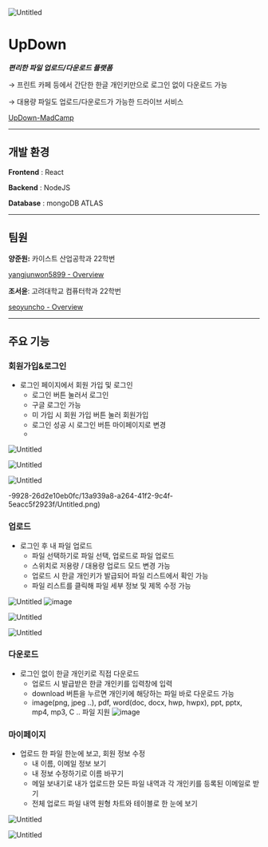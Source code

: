
![Untitled](https://github.com/UpDown-MadCamp/Frontend/assets/103191590/6d7107e1-ac34-49fc-8187-bd3e8a43f935)

# UpDown

***편리한 파일 업로드/다운로드 플랫폼***

→ 프린트 카페 등에서 간단한 한글 개인키만으로 로그인 없이 다운로드 가능

→ 대용량 파일도 업로드/다운로드가 가능한 드라이브 서비스

[UpDown-MadCamp](https://github.com/UpDown-MadCamp)

---

## 개발 환경

**Frontend** : React

**Backend** : NodeJS

**Database** : mongoDB ATLAS

---

## 팀원

**양준원:** 카이스트 산업공학과 22학번

[yangjunwon5899 - Overview](https://github.com/yangjunwon5899)

**조서윤**: 고려대학교 컴퓨터학과 22학번

[seoyuncho - Overview](https://github.com/seoyuncho)

---

## 주요 기능

### 회원가입&로그인

- 로그인 페이지에서 회원 가입 및 로그인
    - 로그인 버튼 눌러서 로그인
    - 구글 로그인 가능
    - 미 가입 시 회원 가입 버튼 눌러 회원가입
    - 로그인 성공 시 로그인 버튼 마이페이지로 변경
    - 
![Untitled](https://github.com/UpDown-MadCamp/Frontend/assets/103191590/d8b918b3-5155-4bf5-ba2a-54e7c1474681)

![Untitled](https://github.com/UpDown-MadCamp/Frontend/assets/103191590/8e63ba20-8f5d-47b9-9b87-7046ef724cd1)

![Untitled](https://github.com/UpDown-MadCamp/Frontend/assets/103191590/c96d14e2-e357-4e04-917b-fd27b89fe916)

-9928-26d2e10eb0fc/13a939a8-a264-41f2-9c4f-5eacc5f2923f/Untitled.png)

### 업로드

- 로그인 후 내 파일 업로드
    - 파일 선택하기로 파일 선택, 업로드로 파일 업로드
    - 스위치로 저용량 / 대용량 업로드 모드 변경 가능
    - 업로드 시 한글 개인키가 발급되어 파일 리스트에서 확인 가능
    - 파일 리스트를 클릭해 파일 세부 정보 및 제목 수정 가능

![Untitled](https://prod-files-secure.s3.us-west-2.amazonaws.com/f6cb388f-3934-47d6-9928-26d2e10eb0fc/d07bd3a9-5a1c-48fd-8373-306bfc8a54c0/Untitled.png)
![image](https://github.com/UpDown-MadCamp/Frontend/assets/103191590/6389e45c-816b-4b05-81d1-a99455797edb)


![Untitled](https://prod-files-secure.s3.us-west-2.amazonaws.com/f6cb388f-3934-47d6-9928-26d2e10eb0fc/df1a91c1-b901-4b77-92f6-359435667a1e/Untitled.png)

![Untitled](https://prod-files-secure.s3.us-west-2.amazonaws.com/f6cb388f-3934-47d6-9928-26d2e10eb0fc/bc07a445-7792-461a-9abc-36e310a796e0/Untitled.png)

### 다운로드

- 로그인 없이 한글 개인키로 직접 다운로드
    - 업로드 시 발급받은 한글 개인키를 입력창에 입력
    - download 버튼을 누르면 개인키에 해당하는 파일 바로 다운로드 가능
    - image(png, jpeg ..), pdf, word(doc, docx, hwp, hwpx), ppt, pptx, mp4, mp3, C ..  파일 지원
![image](https://github.com/UpDown-MadCamp/Frontend/assets/103191590/0c340968-035a-4b38-8613-8f3b1bb25b4f)

### 마이페이지

- 업로드 한 파일 한눈에 보고, 회원 정보 수정
    - 내 이름, 이메일 정보 보기
    - 내 정보 수정하기로 이름 바꾸기
    - 메일 보내기로 내가 업로드한 모든 파일 내역과 각 개인키를 등록된 이메일로 받기
    - 전체 업로드 파일 내역 원형 차트와 테이블로 한 눈에 보기

![Untitled](https://prod-files-secure.s3.us-west-2.amazonaws.com/f6cb388f-3934-47d6-9928-26d2e10eb0fc/f7098388-2bc1-4a8f-aa81-d70f17b7c39d/Untitled.png)

![Untitled](https://prod-files-secure.s3.us-west-2.amazonaws.com/f6cb388f-3934-47d6-9928-26d2e10eb0fc/72e7faa2-fccb-4765-b1c2-2ec6766e3952/Untitled.png)
